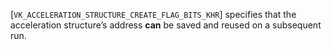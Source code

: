 [`VK_ACCELERATION_STRUCTURE_CREATE_FLAG_BITS_KHR`]
specifies that the acceleration structure’s address  **can**  be saved and
reused on a subsequent run.
